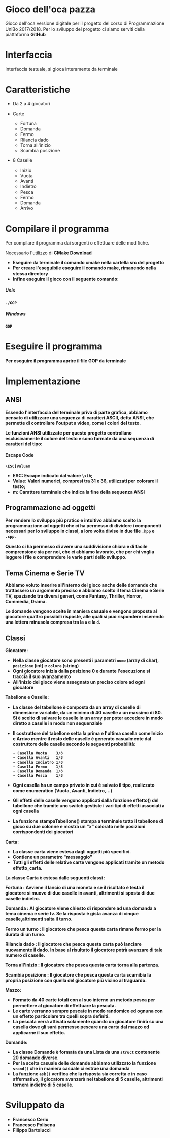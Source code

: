 # Gioco dell'oca pazza
Gioco dell'oca versione digitale per il progetto del corso di Programmazione UniBo 2017/2018.
Per lo sviluppo del progetto ci siamo serviti della piattaforma <b>GitHub</b> 

# Interfaccia
Interfaccia testuale, si gioca interamente da terminale 


# Caratteristiche
*  Da 2 a 4 giocatori

* Carte 
    * Fortuna 
    * Domanda
    * Fermo 
    * Rilancia dado
    * Torna all'inizio
    * Scambia posizione

* 8 Caselle 
    * Inizio
    * Vuota
    * Avanti 
    * Indietro
    * Pesca
    * Fermo
    * Domanda
    * Arrivo

# Compilare il programma 
Per compilare il programma dai sorgenti o effettuare delle modifiche.

Necessario l'utilizzo di <b>CMake<b/> [Download](https://cmake.org/install/) 
- Eseguire da terminale il comando <b>cmake </b> nella cartella src del progetto
- Per creare l'eseguibile eseguire il comando <b>make</b>, rimanendo nella stessa directory
- Infine eseguire il gioco con il seguente comando:
##### Unix
```
./GOP
```
##### Windows
```
GOP
```
   
# Eseguire il programma
Per eseguire il programma  aprire il file <b>GOP</b> da terminale 

# Implementazione 

## ANSI
Essendo l'interfaccia del terminale priva di parte grafica, abbiamo pensato di utilizzare una sequenza di caratteri ASCII, detta ANSI, che permette di controllare l'output a video, come i colori del testo.

Le funzioni ANSI utilizzate per questo progetto controllano esclusivamente il colore del testo e sono formate da una sequenza di caratteri del tipo:
#### Escape Code
```
\ESC[Valuem
```
   - ESC: Escape indicato dal valore ```\x1b```;
   - Value: Valori numerici, compresi tra 31 e 36, utilizzati per colorare il testo;
   - m: Carattere terminale che indica la fine della sequenza ANSI 
  
## Programmazione ad oggetti
Per rendere lo sviluppo più pratico e intuitivo abbiamo scelto la programmazione ad oggetti che ci ha permesso di dividere i componenti necessari per lo sviluppo in classi, a loro volta divise in due file ```.hpp``` e ```.cpp```.

Questo ci ha permesso di avere una suddivisione chiara e di facile comprensione sia per noi, che ci abbiamo lavorato, che per chi voglia leggere i file e comprendere le varie parti dello sviluppo.

## Tema Cinema e Serie TV
Abbiamo voluto inserire all'interno del gioco anche delle domande che trattassero un argomento preciso e abbiamo scelto il tema Cinema e Serie TV, spaziando tra diversi generi, come Fantasy, Thriller, Horror, Commedia, Drama.

Le domande vengono scelte in maniera casuale e vengono proposte al giocatore quattro possibili risposte, alle quali si può rispondere inserendo una lettera minusola compresa tra la ```a``` e la ```d```.

## Classi

<b> Giocatore: </b>
* Nella classe giocatore sono presenti i parametri ```nome``` (array di char), ```posizione``` (int) e ```colore``` (string)
* Ogni giocatore inizia dalla posizione 0 e durante l'esecuzione si traccia il suo avanzamento
* All'inizio del gioco viene assegnato un preciso colore ad ogni giocatore


<b>Tabellone e Caselle:</b>
* La classe del tabellone è composta da un array di caselle di dimensione variabile, da un minimo di 40 caselle a un massimo di 80. Si è scelto di salvare le caselle in un array per poter accedere in modo diretto a caselle in modo non sequenziale
* Il costruttore del tabellone setta la prima e l'ultima casella come Inizio e Arrivo mentre il resto delle caselle è generato casualmente dal costruttore delle caselle secondo le seguenti probabilità:
     
      - Casella Vuota    3/8
      - Casella Avanti   1/8
      - Casella Indietro 1/8
      - Casella Fermo    1/8
      - Casella Domanda  1/8
      - Casella Pesca    1/8

* Ogni casella ha un campo privato in cui è salvato il tipo, realizzato come enumeration (Vuota, Avanti, Indietro,...)
* Gli effetti delle caselle vengono applicati dalla funzione effetto() del tabellone che tramite uno switch gestiste i vari tipi di effetti associati a ogni casella 
* La funzione stampaTabellone() stampa a terminale tutto il tabellone di gioco su due colonne e mostra un <b>"x"</b> colorato nelle posizioni corrispondenti dei giocatori 
 

<b> Carta: </b>
* La classe carta viene estesa dagli oggetti più specifici.
* Contiene un parametro "messaggio" 
* Tutti gli effetti delle relative carte vengono applicati tramite un metodo effetto_carta.

La classe Carta è estesa dalle seguenti classi :

<b> Fortuna </b> : 
         Avviene il lancio di una moneta e se il risultato è testa il giocatore si muove di due caselle in avanti,
         altrimenti si sposta di due caselle indietro.
   
<b> Domanda </b> : 
         Al giocatore viene chiesto di rispondere ad una domanda a tema cinema e serie tv.
         Se la risposta è gista avanza di cinque caselle,altrimenti salta il turno.
    
<b> Fermo un turno </b> : 
         Il giocatore che pesca questa carta rimane fermo per la durata di un turno.
    
<b> Rilancia dado </b> : 
         Il giocatore che pesca questa carta può lanciare nuovamente il dado.
         In base al risultato il giocatore potrà avanzare di tale numero di caselle.  
    
<b> Torna all'inizio </b> : 
         Il giocatore che pesca questa carta torna alla partenza.
    
<b> Scambia posizione </b> :
         Il giocatore che pesca questa carta scamibia la propria posizione con quella del giocatore più vicino al traguardo.

<b> Mazzo: </b>
* Formato da 40 carte totali con al suo interno un metodo pesca per permettere al giocatore di effettuare la pescata.
* Le carte verranno sempre pescate in modo randomico ed ognuna con un effetto particolare tra quelli sopra definiti.
* La pescata verrà attivata solamente quando un giocatore finirà su una casella dove gli sarà permesso pescare una carta
  dal mazzo ed applicarne il suo effetto.
  
  
<b> Domande: </b>
* La classe Domande è formata da una Lista da una ```struct``` contenente 20 domande diverse.
* Per la scelta casuale delle domande abbiamo utilizzato la funzione ```srand()``` che in maniera casuale ci estrae una domanda 
* La funzione ```ask()``` verifica che la risposta sia corretta e in caso affermativo, il giocatore avanzerà nel tabellone di 5 caselle, altrimenti tornerà indietro di 5 caselle.

# Sviluppato da 
 * Francesco Cerio
 * Francesco Polisena
 * Filippo Bartolucci

